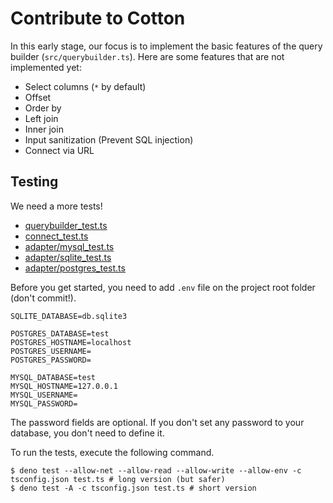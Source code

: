 # Contribute to Cotton

In this early stage, our focus is to implement the basic features of the query builder (`src/querybuilder.ts`). Here are some features that are not implemented yet:

- Select columns (`*` by default)
- Offset
- Order by
- Left join
- Inner join
- Input sanitization (Prevent SQL injection)
- Connect via URL

## Testing

We need a more tests!

- [querybuilder_test.ts](./src/querybuilder_test.ts)
- [connect_test.ts](./src/connect_test.ts)
- [adapter/mysql_test.ts](./src/adapter/mysql_test.ts)
- [adapter/sqlite_test.ts](./src/adapter/sqlite_test.ts)
- [adapter/postgres_test.ts](./src/adapter/postgres_test.ts)

Before you get started, you need to add `.env` file on the project root folder (don't commit!).

```
SQLITE_DATABASE=db.sqlite3

POSTGRES_DATABASE=test
POSTGRES_HOSTNAME=localhost
POSTGRES_USERNAME=
POSTGRES_PASSWORD=

MYSQL_DATABASE=test
MYSQL_HOSTNAME=127.0.0.1
MYSQL_USERNAME=
MYSQL_PASSWORD=
```

The password fields are optional. If you don't set any password to your database, you don't need to define it.

To run the tests, execute the following command.

```
$ deno test --allow-net --allow-read --allow-write --allow-env -c tsconfig.json test.ts # long version (but safer)
$ deno test -A -c tsconfig.json test.ts # short version
```
